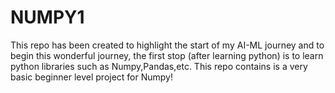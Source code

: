 # NUMPY1
This repo has been created to highlight the start of my AI-ML journey and to begin this wonderful journey, the first stop (after learning python) is to learn python libraries such as Numpy,Pandas,etc. This repo contains is a very basic beginner level project for Numpy!  

